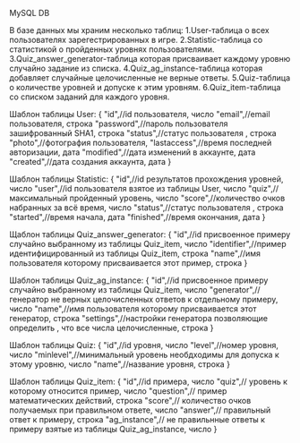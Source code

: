 MySQL DB

В базе данных мы храним несколько таблиц:
1.User-таблица о всех пользователях зарегестрированных в игре.
2.Statistic-таблица со статистикой о пройденных уровнях пользователями.
3.Quiz_answer_generator-таблица которая присваивает каждому уровню случайно задание из списка.
4.Quiz_ag_instance-таблица которая добавляет случайные целочисленные не верные ответы.
5.Quiz-таблица о количестве уровней и допуске к этим уровням.
6.Quiz_item-таблица со списком заданий для каждого уровня.

Шаблон таблицы User:
{
"id",//id пользователя, число
"email",//email пользователя, строка
"password",//пароль пользователя зашифрованный SHA1, строка
"status",//статус пользователя , строка
"photo",//фотография пользователя,
"lastaccess",//время последней авторизации, дата
"modified",//дата изменений в аккаунте, дата
"created",//дата создания аккаунта, дата
}

Шаблон таблицы Statistic:
{
"id",//id результатов прохождения уровней, число
"user",//id пользователя взятое из таблицы User, число
"quiz",//максимальный пройденный уровень, число
"score",//количество очков набранных за всё время, число
"status",//статус пользователя , строка
"started",//время начала, дата
"finished",//время окончания, дата
}

Щаблон таблицы Quiz_answer_generator:
{
"id",//id присвоенное примеру случайно выбранному из таблицы Quiz_item, число
"identifier",//пример идентифицированный из таблицы Quiz_item, строка
"name",//имя пользователя которому присваивается этот пример, строка
}

Шаблон таблицы Quiz_ag_instance:
{
"id",//id присвоенное примеру случайно выбранному из таблицы Quiz_item, число
"generator",//генератор не верных целочисленных ответов к отдельному примеру, число
"name",//имя пользователя которому присваивается этот генератор, строка
"settings",//настройки генератора позволяющие определить , что все числа целочисленные, строка
}

Шаблон таблицы Quiz:
{
"id",//id уровня, число
"level",//номер уровня, число
"minlevel",//минимальный уровень необдходимы для допуска к этому уровню, число
"name",//название уровня, строка
}

Шаблон таблицы Quiz_item:
{
"id",//id примера, число
"quiz",// уровень к которому относится пример, число
"question",// пример математических действий, строка
"score",// количество очков получаемых при правильном ответе, число
"answer",// правильный ответ к примеру, строка
"ag_instance",// не правильнные ответы к примеру взятые из таблицы Quiz_ag_instance, число
}


